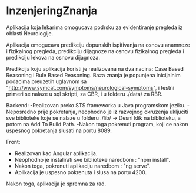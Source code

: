 # InzenjeringZnanja

Aplikacija koja lekarima omogucava podrsku za evidentiranje pregleda iz oblasti Neurologije.

Aplikacija omogucava predikciju dopunskih ispitivanja na osnovu anamneze i fizikalnog pregleda, predikciju dijagnoze na osnovu fizikalnog pregleda i predikciju lekova na osnovu dijagnoza.

Predikcija koju aplikacija koristi je realizovana na dva nacina: Case Based Reasoning i Rule Based Reasoning.
Baza znanja je popunjena inicijalnim podacima preuzetih uglavnom sa "http://www.symcat.com/symptoms/neurological-symptoms", i testni primeri se nalaze u sql skripti, za CBR, i u folderu ./data/ za RBR.

Backend:
-Realizovan preko STS frameworka u Java programskom jeziku.
-Neposredno prije pokretanja, neophodno je iz razvojnog okruzenja ukljuciti sve biblioteke koje se nalaze u folderu ./lib/ 
  -> Desni klik na biblioteku, a potom na Add To Build Path.
-Nakon toga pokrenuti program, koji ce nakon uspesnog pokretanja slusati na portu 8089.

Front:
- Realizovan kao Angular aplikacija.
- Neophodno je instalirati sve biblioteke naredbom : "npm install".
- Nakon toga, pokrenuti aplikaciju naredbom : "ng serve".
- Aplikacija je uspesno pokrenuta i slusa na portu 4200.

Nakon toga, aplikacija je spremna za rad.
